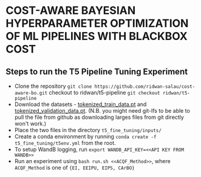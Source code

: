 # COST-AWARE BAYESIAN HYPERPARAMETER OPTIMIZATION OF ML PIPELINES WITH BLACKBOX COST

## Steps to run the T5 Pipeline Tuning Experiment
- Clone the repository `git clone https://github.com/ridwan-salau/cost-aware-bo.git` checkout to ridwan/t5-pipeline `git checkout ridwan/t5-pipeline`
- Download the datasets - [tokenized_train_data.pt](https://github.com/maazmaqsood/pirlib/blob/fine-tuning-pipeline/examples/t5_fine_tuning/inputs/tokenized_train_data.pt) and [tokenized_validation_data.pt](https://github.com/maazmaqsood/pirlib/blob/fine-tuning-pipeline/examples/t5_fine_tuning/inputs/tokenized_validation_data.pt). (N.B. you might need git-lfs to be able to pull the file from github as downloading larges files from git directly won't work.)
- Place the two files in the directory `t5_fine_tuning/inputs/`
- Create a conda environment by running `conda create -f t5_fine_tuning/t5env.yml` from the root.
- To setup WandB logging, run `export WANDB_API_KEY=<<API KEY FROM WANDB>>`
- Run an experiment using `bash run.sh <<ACQF_Method>>`, where `ACQF_Method` is one of `{EI, EEIPU, EIPS, CArBO}`
